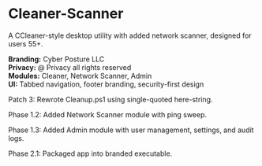 # Cleaner-Scanner

A CCleaner-style desktop utility with added network scanner, designed for users 55+.

**Branding:** Cyber Posture LLC  
**Privacy:** @ Privacy all rights reserved  
**Modules:** Cleaner, Network Scanner, Admin  
**UI:** Tabbed navigation, footer branding, security-first design  

Patch 3: Rewrote Cleanup.ps1 using single-quoted here-string.

Phase 1.2: Added Network Scanner module with ping sweep.

Phase 1.3: Added Admin module with user management, settings, and audit logs.

Phase 2.1: Packaged app into branded executable.
